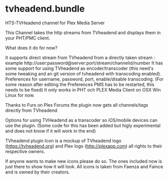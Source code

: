 tvheadend.bundle
================

HTS-TVHeadend channel for Plex Media Server

This Channel takes the http streams from TVheadend and displays them in your PHT/PMC client.

What does it do for now?

It supports direct stream from TVheadend from a directly taken stream : example http://user:password@server:port/stream/channelid/number
It has some support for using TVheadend as encoder/transcoder (this need's some tweaking and an git version of tvheadend with transcoding enabled).
Preferences for username, password, port, enable/disable transcoding. (For some reason after editing the Preferences PMS has to be restarted, this needs to be fixed)
It only works in PHT och PLEX Media Client on OSX Win Linux for now.

Thanks to Furs on Plex Forums the plugin now gets all channels/tags directly from TVheadend


Options for using TVHeadend as a transcoder so iOS/mobile devices can use the plugin.
(Some code for this has been added but higly experimental and does not know if it will work in the end)

TVheadend plugin Icon is a  mockup of TVheadend logo (https://tvheadend.org) and Plex logo (http://plexapp.com) all rights to their respective owners.

If anyone wants to make new icons please do so.
The ones included now is just there to show how it will look.
All icons is taken from Faenza and Faince and is owned by their creators.
